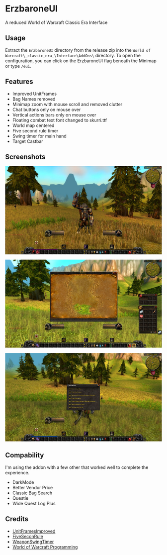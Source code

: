 # ErzbaroneUI

A reduced World of Warcraft Classic Era Interface

## Usage

Extract the `ErzbaroneUI` directory from the release zip into the `World of Warcraft\_classic_era_\Interface\AddOns\` directory.
To open the configuration, you can click on the ErzbaroneUI flag beneath the Minimap or type `/eui`.

## Features

- Improved UnitFrames
- Bag Names removed
- Minimap zoom with mouse scroll and removed clutter
- Chat buttons only on mouse over
- Vertical actions bars only on mouse over
- Floating combat text font changed to skurri.ttf
- World map centered
- Five second rule timer
- Swing timer for main hand
- Target Castbar

## Screenshots

![ErzbaroneUI (UI)](docs/full.jpg)

![ErzbaroneUI (Map & Bags)](docs/map_bags.jpg)

![ErzbaroneUI (Settings)](docs/settings.jpg)

## Compability

I'm using the addon with a few other that worked well to complete the experience.

- DarkMode
- Better Vendor Price
- Classic Bag Search
- Questie
- Wide Quest Log Plus

## Credits

- [UnitFramesImproved](https://github.com/kiforsbe/UnitFramesImproved)
- [FiveSeconRule](https://github.com/smp4903/FiveSecondRule)
- [WeaponSwingTimer](https://github.com/LeftHandedGlove/WeaponSwingTimerAddon)
- [World of Warcraft Programming](https://wowprogramming.com/index.html)
